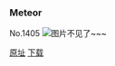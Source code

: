 ### Meteor
No.1405
![图片不见了~~~](https://imgs.xkcd.com/comics/meteor.png)

[原址](https://xkcd.com//1405) [下载](https://imgs.xkcd.com/comics/meteor.png)

